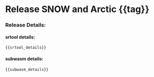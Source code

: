 Release SNOW and Arctic {{tag}}
===

### Release Details:

#### srtool details:

```
{{srtool_details}}
```

#### subwasm details:

```
{{subwasm_details}}
```
